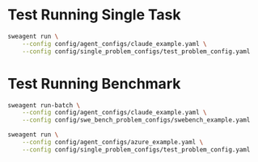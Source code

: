 # Test Running Single Task
```bash
sweagent run \
    --config config/agent_configs/claude_example.yaml \
    --config config/single_problem_configs/test_problem_config.yaml
```

# Test Running Benchmark
```bash
sweagent run-batch \
    --config config/agent_configs/claude_example.yaml \
    --config config/swe_bench_problem_configs/swebench_example.yaml
```

```bash
sweagent run \
    --config config/agent_configs/azure_example.yaml \
    --config config/single_problem_configs/test_problem_config.yaml
```